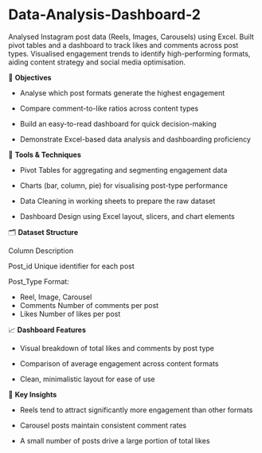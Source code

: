 # Data-Analysis-Dashboard-2
Analysed Instagram post data (Reels, Images, Carousels) using Excel. Built pivot tables and a dashboard to track likes and comments across post types. Visualised engagement trends to identify high-performing formats, aiding content strategy and social media optimisation.

🎯 **Objectives**
- Analyse which post formats generate the highest engagement

- Compare comment-to-like ratios across content types

- Build an easy-to-read dashboard for quick decision-making

- Demonstrate Excel-based data analysis and dashboarding proficiency

🔧 **Tools & Techniques**
- Pivot Tables for aggregating and segmenting engagement data

- Charts (bar, column, pie) for visualising post-type performance

- Data Cleaning in working sheets to prepare the raw dataset

- Dashboard Design using Excel layout, slicers, and chart elements

🗂️ **Dataset Structure**

Column	Description

Post_id	Unique identifier for each post

Post_Type	Format: 
- Reel, Image, Carousel
- Comments	Number of comments per post
- Likes	Number of likes per post

📈 **Dashboard Features**
- Visual breakdown of total likes and comments by post type

- Comparison of average engagement across content formats

- Clean, minimalistic layout for ease of use

📌 **Key Insights**
- Reels tend to attract significantly more engagement than other formats

- Carousel posts maintain consistent comment rates

- A small number of posts drive a large portion of total likes
